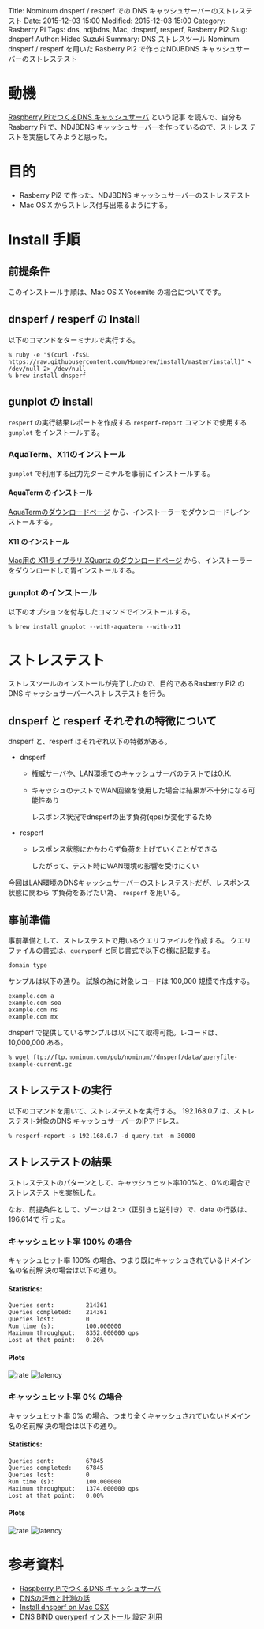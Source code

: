 Title: Nominum dnsperf / resperf での DNS キャッシュサーバーのストレステスト
Date: 2015-12-03 15:00
Modified: 2015-12-03 15:00
Category: Rasberry Pi
Tags: dns, ndjbdns, Mac, dnsperf, resperf, Rasberry Pi2
Slug: dnsperf
Author: Hideo Suzuki
Summary: DNS ストレスツール Nominum dnsperf / resperf を用いた Rasberry Pi2 で作ったNDJBDNS キャッシュサーバーのストレステスト

# 動機

[Raspberry PiでつくるDNS キャッシュサーバ](http://blog.watercloud.net/article/430549899.html) という記事
を読んで、自分もRasberry Pi で、NDJBDNS キャッシュサーバーを作っているので、ストレス
テストを実施してみようと思った。

# 目的

- Rasberry Pi2 で作った、NDJBDNS キャッシュサーバーのストレステスト
- Mac OS X からストレス付与出来るようにする。

# Install 手順

## 前提条件

このインストール手順は、Mac OS X Yosemite の場合についてです。

## dnsperf / resperf の Install

以下のコマンドをターミナルで実行する。

```console
% ruby -e "$(curl -fsSL https://raw.githubusercontent.com/Homebrew/install/master/install)" < /dev/null 2> /dev/null
% brew install dnsperf
```

## gunplot の install

`resperf` の実行結果レポートを作成する `resperf-report` コマンドで使用する
`gunplot` をインストールする。


### AquaTerm、X11のインストール

`gunplot` で利用する出力先ターミナルを事前にインストールする。


#### AquaTerm のインストール

[AquaTermのダウンロードページ](http://sourceforge.net/projects/aquaterm/files/latest/download?source=files)
から、インストーラーをダウンロードしインストールする。



#### X11 のインストール

[Mac用の X11ライブラリ XQuartz のダウンロードページ](http://www.xquartz.org)
から、インストーラーをダウンロードして胃インストールする。



### gunplot のインストール

以下のオプションを付与したコマンドでインストールする。

```console
% brew install gnuplot --with-aquaterm --with-x11
```



# ストレステスト

ストレスツールのインストールが完了したので、目的であるRasberry Pi2 の DNS
キャッシュサーバーへストレステストを行う。

## dnsperf と resperf それぞれの特徴について

dnsperf と、resperf はそれぞれ以下の特徴がある。

- dnsperf

    - 権威サーバや、LAN環境でのキャッシュサーバのテストではO.K.
    - キャッシュのテストでWAN回線を使用した場合は結果が不十分になる可能性あり

        レスポンス状況でdnsperfの出す負荷(qps)が変化するため

- resperf

    - レスポンス状態にかかわらず負荷を上げていくことができる
    
        したがって、テスト時にWAN環境の影響を受けにくい

今回はLAN環境のDNSキャッシュサーバーのストレステストだが、レスポンス状態に関わら
ず負荷をあげたい為、 `resperf` を用いる。


## 事前準備

事前準備として、ストレステストで用いるクエリファイルを作成する。
クエリファイルの書式は、`queryperf` と同じ書式で以下の様に記載する。

```
domain type
```

サンプルは以下の通り。
試験の為に対象レコードは 100,000 規模で作成する。

```vim
example.com a
example.com soa
example.com ns
example.com mx
```

dnsperf で提供しているサンプルは以下にて取得可能。レコードは、 10,000,000 ある。

```
% wget ftp://ftp.nominum.com/pub/nominum//dnsperf/data/queryfile-example-current.gz
```

## ストレステストの実行

以下のコマンドを用いて、ストレステストを実行する。
192.168.0.7 は、ストレステスト対象のDNS キャッシュサーバーのIPアドレス。


```console
% resperf-report -s 192.168.0.7 -d query.txt -m 30000
```

## ストレステストの結果

ストレステストのパターンとして、キャッシュヒット率100%と、0%の場合でストレステス
トを実施した。

なお、前提条件として、ゾーンは２つ（正引きと逆引き）で、data の行数は、196,614で
行った。


### キャッシュヒット率 100% の場合

キャッシュヒット率 100% の場合、つまり既にキャッシュされているドメイン名の名前解
決の場合は以下の通り。

#### Statistics:

```
Queries sent:         214361
Queries completed:    214361
Queries lost:         0
Run time (s):         100.000000
Maximum throughput:   8352.000000 qps
Lost at that point:   0.26%
```

#### Plots

![rate](./images/cachehit100-rate.png)
![latency](./images/cachehit100-latency.png)

### キャッシュヒット率 0% の場合

キャッシュヒット率 0% の場合、つまり全くキャッシュされていないドメイン名の名前解
決の場合は以下の通り。

#### Statistics:

```
Queries sent:         67845
Queries completed:    67845
Queries lost:         0
Run time (s):         100.000000
Maximum throughput:   1374.000000 qps
Lost at that point:   0.00%
```

#### Plots

![rate](./images/cachehit0-rate.png)
![latency](./images/cachehit0-latency.png)


# 参考資料

- [Raspberry PiでつくるDNS キャッシュサーバ](http://blog.watercloud.net/article/430549899.html)
- [DNSの評価と計測の話](https://www.nic.ad.jp/ja/materials/iw/2013/proceedings/d2/d2-hattori.pdf)
- [Install dnsperf on Mac OSX](http://macappstore.org/dnsperf/)
- [DNS BIND queryperf インストール 設定 利用](http://www.geocities.jp/yasasikukaitou/queryperf.html)

